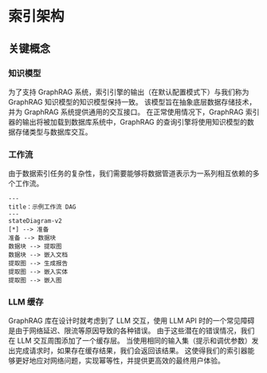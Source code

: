 # 索引架构

## 关键概念

### 知识模型

为了支持 GraphRAG 系统，索引引擎的输出（在默认配置模式下）与我们称为 GraphRAG 知识模型的知识模型保持一致。
该模型旨在抽象底层数据存储技术，并为 GraphRAG 系统提供通用的交互接口。
在正常使用情况下，GraphRAG 索引器的输出将被加载到数据库系统中，GraphRAG 的查询引擎将使用知识模型的数据存储类型与数据库交互。

### 工作流

由于数据索引任务的复杂性，我们需要能够将数据管道表示为一系列相互依赖的多个工作流。

```mermaid
---
title：示例工作流 DAG
---
stateDiagram-v2
[*] --> 准备
准备 --> 数据块
数据块 --> 提取图
数据块 --> 嵌入文档
提取图 --> 生成报告
提取图 --> 嵌入实体
提取图 --> 嵌入图
```

### LLM 缓存

GraphRAG 库在设计时就考虑到了 LLM 交互，使用 LLM API 时的一个常见障碍是由于网络延迟、限流等原因导致的各种错误。
由于这些潜在的错误情况，我们在 LLM 交互周围添加了一个缓存层。
当使用相同的输入集（提示和调优参数）发出完成请求时，如果存在缓存结果，我们会返回该结果。
这使得我们的索引器能够更好地应对网络问题，实现幂等性，并提供更高效的最终用户体验。